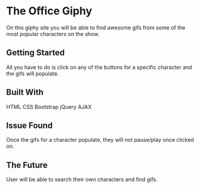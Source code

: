 # The Office Giphy
On this giphy site you will be able to find awesome gifs from some of the most popular characters on the show. 

## Getting Started
All you have to do is click on any of the buttons for a specific character and the gifs will populate. 

## Built With
HTML
CSS
Bootstrap
jQuery
AJAX

## Issue Found
Once the gifs for a character populate, they will not pause/play once clicked on. 

## The Future
User will be able to search their own characters and find gifs. 
